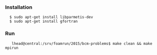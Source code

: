 ### Installation


      $ sudo apt-get install libparmetis-dev
      $ sudo apt-get install gfortran

### Run


       lhead@central:/srv/foamrun/2015/bcm-problems$ make clean && make mpirun
